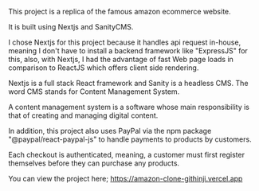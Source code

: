 This project is a replica of the famous amazon ecommerce website.

It is built using Nextjs and SanityCMS. 

I chose Nextjs for this project because it handles api request in-house, meaning I don't have to install a backend framework like "ExpressJS" for this, also, with Nextjs, I had the advantage of fast Web page loads in comparison to ReactJS which offers client side rendering. 

Nextjs is a full stack React framework and Sanity is a headless CMS. The word CMS stands for Content Management System.

A content management system is a software whose main responsibility is that of creating and managing digital content.

In addition, this project also uses PayPal via the npm package "@paypal/react-paypal-js" to handle payments to products by customers.

Each checkout is authenticated, meaning, a customer must first register themselves before they can purchase any products.

You can view the project here; https://amazon-clone-githinji.vercel.app 

